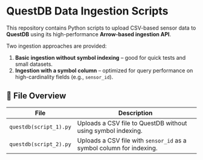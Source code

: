 # QuestDB Data Ingestion Scripts

This repository contains Python scripts to upload CSV-based sensor data to **QuestDB** using its high-performance **Arrow-based ingestion API**.

Two ingestion approaches are provided:

1. **Basic ingestion without symbol indexing** – good for quick tests and small datasets.
2. **Ingestion with a symbol column** – optimized for query performance on high-cardinality fields (e.g., `sensor_id`).


## 📂 File Overview

| File | Description |
|------|-------------|
| `questdb(script_1).py` | Uploads a CSV file to QuestDB without using symbol indexing. |
| `questdb(script_2).py` | Uploads a CSV file with `sensor_id` as a symbol column for indexing. |


